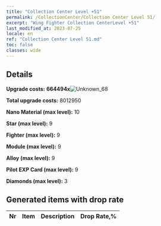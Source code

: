 ```yaml
---
title: "Collection Center Level +51"
permalink: /CollectionCenter/Collection Center Level 51/
excerpt: "Wing Fighter Collection CenterLevel +51"
last_modified_at: 2023-07-25
locale: en
ref: "Collection Center Level 51.md"
toc: false
classes: wide
---
```



## Details

 **Upgrade costs:** **664494x**![Unknown_68](/images/item/bh_img25_p.png)

 **Total upgrade costs:** 8012950

 **Nano Material (max level):** 10

 **Star (max level):** 9

 **Fighter (max level):** 9

 **Module (max level):** 9

 **Alloy (max level):** 9

 **Pilot EXP Card (max level):** 9

 **Diamonds (max level):** 3

## Generated items with drop rate

  |  Nr |     Item   |    Description   |  Drop Rate,% |
  |:----|:----------:|:-----------------|:-------------|

